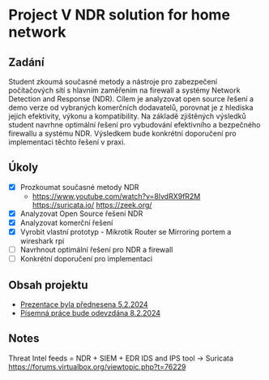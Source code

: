 # Project V NDR solution for home network

## Zadání

Student zkoumá současné metody a nástroje pro zabezpečení počítačových sítí s hlavním zaměřením na firewall a systémy Network Detection and Response (NDR). Cílem je analyzovat open source řešení a demo verze od vybraných komerčních dodavatelů, porovnat je z hlediska jejich efektivity, výkonu a kompatibility. Na základě zjištěných výsledků student navrhne optimální řešení pro vybudování efektivního a bezpečného firewallu a systému NDR. Výsledkem bude konkrétní doporučení pro implementaci těchto řešení v praxi.

## Úkoly

- [X] Prozkoumat současné metody NDR
    - https://www.youtube.com/watch?v=8lvdRX9fR2M
    https://suricata.io/
    https://zeek.org/
- [X] Analyzovat Open Source řešení NDR
- [X] Analyzovat komerční řešení
- [X] Vyrobit vlastní prototyp - Mikrotik Router se Mirroring portem a wireshark rpi
- [ ] Navrhnout optimální řešení pro NDR a firewall
- [ ] Konkrétní doporučení pro implementaci

## Obsah projektu

- [Prezentace byla přednesena 5.2.2024](kochanek_ndr_prezentace.pptx)
- [Písemná práce bude odevzdána 8.2.2024](kochanek_ndr_prace.docx)



## Notes

Threat Intel feeds = NDR + SIEM + EDR
IDS and IPS tool -> Suricata
https://forums.virtualbox.org/viewtopic.php?t=76229



